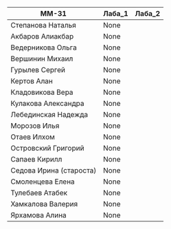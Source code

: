 |ММ-31 | Лаба_1 | Лаба_2 |
|---|---|---|
|Степанова Наталья | None |
| Акбаров Алиакбар  | None |
| Ведерникова Ольга  | None |
| Вершинин Михаил   | None |
| Гурылев Сергей    | None |
| Кертов Алан    | None |
| Кладовикова Вера     | None |
| Кулакова Александра     | None |
| Лебединская Надежда     | None |
| Морозов Илья    | None |
| Отаев Илхом     | None |
| Островский Григорий     | None |
| Сапаев Кирилл     | None |
| Седова Ирина (староста)     | None |
| Смоленцева Елена     | None |
| Тулебаев Атабек     | None |
| Хамкалова Валерия      | None |
| Ярхамова Алина      | None |
